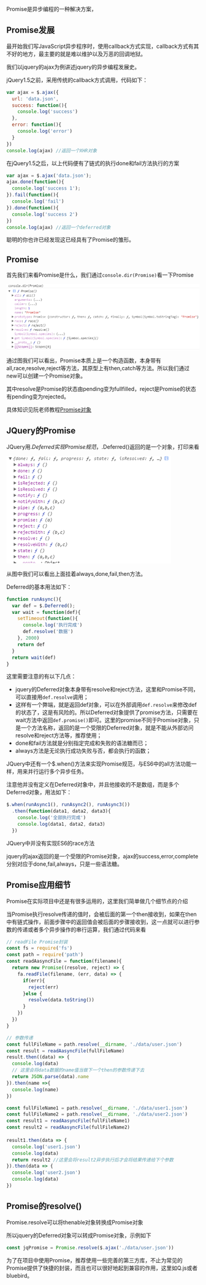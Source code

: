 Promise是异步编程的一种解决方案，

## Promise发展

最开始我们写JavaScript异步程序时，使用callback方式实现，callback方式有其不好的地方，最主要的就是难以维护以及万恶的回调地狱。

我们以jquery的ajax为例讲述jquery的异步编程发展史。

jQuery1.5之前，采用传统的callback方式调用，代码如下：
```javascript
var ajax = $.ajax({
  url: 'data.json',
  success: function(){
    console.log('success')
  },
  error: function(){
    console.log('error')
  }
})
console.log(ajax) //返回一个XHR对象
```
在jQuery1.5之后，以上代码便有了链式的执行done和fail方法执行的方案
```javascript
var ajax = $.ajax('data.json');
ajax.done(function(){
  console.log('success 1');
}).fail(function(){
  console.log('fail')
}).done(function(){
  console.log('success 2')
})
console.log(ajax) //返回一个deferred对象
```
聪明的你也许已经发现这已经具有了Promise的雏形。

## Promise

首先我们来看Promise是什么，我们通过`console.dir(Promise)`看一下Promise

![Promise](../../../images/promise/promise.png)

通过图我们可以看出，Promise本质上是一个构造函数，本身带有all,race,resolve,reject等方法，其原型上有then,catch等方法。所以我们通过new可以创建一个Promise对象。

其中resolve是Promise的状态由pending变为fullfilled，reject是Promise的状态有pending变为rejected。

具体知识见阮老师教程[Promise对象](http://es6.ruanyifeng.com/#docs/promise)

## JQuery的Promise

JQuery用$.Deferred实现Promise规范，$.Deferred()返回的是一个对象，打印来看

![Deferred](../../../images/promise/deferred.png)

从图中我们可以看出上面挂着always,done,fail,then方法。

Deferred的基本用法如下：
```javascript
function runAsync(){
  var def = $.Deferred();
  var wait = function(def){
    setTimeout(function(){
      console.log('执行完成')
      def.resolve('数据')
    }, 2000)
    return def
  }
  return wait(def)
}
```
这里需要注意的有以下几点：
* jquery的Deferred对象本身带有resolve和reject方法，这里和Promise不同，可以直接用`def.resolve`调用；
* 这样有一个弊端，就是返回def对象，可以在外部调用`def.resolve`来修改def的状态了，这是有风险的。所以Deferred对象提供了promise方法，只需要在wait方法中返回`def.promise()`即可。这里的promise不同于Promise对象，只是一个方法名称，返回的是一个受限的Deferred对象，就是不能从外部访问resolve和reject方法等，推荐使用；
* done和fail方法就是分别指定完成和失败的语法糖而已；
* always方法是无论执行成功失败与否，都会执行的函数；

JQuery中还有一个$.when()方法来实现Promise规范，与ES6中的all方法功能一样，用来并行运行多个异步任务。

注意他并没有定义在Deferred对象中，并且他接收的不是数组，而是多个Deferred对象，用法如下：
```javascript
$.when(runAsync1(), runAsync2(), runAsync3())
  .then(function(data1, data2, data3){
    console.log('全部执行完成')
    console.log(data1, data2, data3)
  })
```
JQuery中并没有实现ES6的race方法

jquery的ajax返回的是一个受限的Promise对象，ajax的success,error,complete分别对应于done,fail,always，只是一些语法糖。

## Promise应用细节

Promise在实际项目中还是有很多运用的，这里我们简单做几个细节点的介绍

当Promise执行resolve传递的值时，会被后面的第一个then接收到，如果在then中有链式操作，前面步骤中的返回值会被后面的步骤接收到，这一点就可以进行参数的传递或者多个异步操作的串行运算，我们通过代码来看
```javascript
// readFile Promise封装
const fs = require('fs')
const path = require('path')
const readAasyncFile = function(filename){
  return new Promise((resolve, reject) => {
    fa.readFile(filename, (err, data) => {
      if(err){
        reject(err)
      }else {
        resolve(data.toString())
      }
    })
  })
}
```
```javascript
// 参数传递
const fullFileName = path.resolve(__dirname, './data/user.json')
const result = readAasyncFile(fullFileName)
result.then((data) => {
  console.log(data)
  // 这里会将data数据的name值当做下一个then的参数传递下去
  return JSON.parse(data).name
}).then(name =>{
  console.log(name)
})
```
```javascript
const fullFileName1 = path.resolve(__dirname, './data/user1.json')
const fullFileName2 = path.resolve(__dirname, './data/user2.json')
const result1 = readAasyncFile(fullFileName1)
const result2 = readAasyncFile(fullFileName2)

result1.then(data => {
  console.log('user1.json')
  console.log(data)
  return result2 //这里会将result2异步执行后才会将结果传递给下个参数
}).then(data => {
  console.log('user2.json')
  console.log(data)
})
```

## Promise的resolve()

Promise.resolve可以将thenable对象转换成Promise对象

所以jquery的Deferred对象可以转成Promise对象，示例如下
```javascript
const jqPromise = Promise.resolve($.ajax('./data/user.json'))
```

为了在项目中使用Promise，推荐使用一些完善的第三方库，不止为常见的Promise提供了快捷的封装，而且也可以很好地起到兼容的作用，这里如Q.js或者bluebird。
